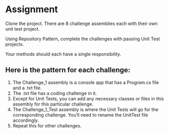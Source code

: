 # Assignment

Clone the project. There are 8 challenge assemblies each with their own unit test project.

Using Repository Pattern, complete the challenges with passing Unit Test projects.

Your methods should each have a single responsibility.

## Here is the pattern for each challenge:
1. The Challenge_1 assembly is a console app that has a Program.cs file and a .txt file.
2. The .txt file has a coding challenge in it. 
3. Except for Unit Tests, you can add any necessary classes or files in this assembly for this particular challenge.
4. The Challenge_1_Test assembly is where the Unit Tests will go for the corresponding challenge. You’ll need to rename the UnitTest file accordingly.
5. Repeat this for other challenges.


